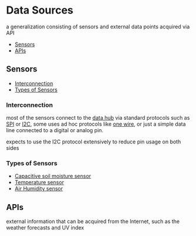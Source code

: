 # Data Sources
a generalization consisting of sensors and external data points acquired via API

- [Sensors](#sensors)
- [APIs](#apis)

<a name="sensors"><a/>
## Sensors

- [Interconnection](#interconnection)
- [Types of Sensors](#types-of-sensors)

<a name="interconnection"></a>
### Interconnection
most of the sensors connect to the [data hub](hub) via standard protocols such as [SPI](https://en.wikipedia.org/wiki/Serial_Peripheral_Interface) or [I2C](https://en.wikipedia.org/wiki/I²C),
some uses ad hoc protocols like [one wire](https://en.wikipedia.org/wiki/1-Wire),
or just a simple data line connected to a digital or analog pin.

expects to use the I2C protocol extensively to reduce pin usage on both sides

<a name="types-of-sensors"></a>
### Types of Sensors
- [Capacitive soil moisture sensor](#capacitive-soil-moisture-sensor)
- [Temperature sensor](#)
- [Air Humidity sensor](#)

<a name="apis"></a>
## APIs
external information that can be acquired from the Internet, such as the weather forecasts and UV index
